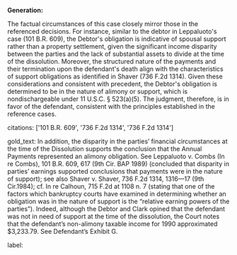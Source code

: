 **Generation:**

The factual circumstances of this case closely mirror those in the referenced decisions. For instance, similar to the debtor in Leppaluoto's case (101 B.R. 609), the Debtor's obligation is indicative of spousal support rather than a property settlement, given the significant income disparity between the parties and the lack of substantial assets to divide at the time of the dissolution. Moreover, the structured nature of the payments and their termination upon the defendant's death align with the characteristics of support obligations as identified in Shaver (736 F.2d 1314). Given these considerations and consistent with precedent, the Debtor's obligation is determined to be in the nature of alimony or support, which is nondischargeable under 11 U.S.C. § 523(a)(5). The judgment, therefore, is in favor of the defendant, consistent with the principles established in the reference cases.

citations: ['101 B.R. 609', '736 F.2d 1314', '736 F.2d 1314']

gold_text: In addition, the disparity in the parties’ financial circumstances at the time of the Dissolution supports the conclusion that the Annual Payments represented an alimony obligation. See Leppaluoto v. Combs (In re Combs), 101 B.R. 609, 617 (9th Cir. BAP 1989) (concluded that disparity in parties’ earnings supported conclusions that payments were in the nature of support); see also Shaver v. Shaver, 736 F.2d 1314, 1316—17 (9th Cir.1984); cf. In re Calhoun, 715 F.2d at 1108 n. 7 (stating that one of the factors which bankruptcy courts have examined in determining whether an obligation was in the nature of support is the “relative earning powers of the parties”). Indeed, although the Debtor and Clark opined that the defendant was not in need of support at the time of the dissolution, the Court notes that the defendant’s non-alimony taxable income for 1990 approximated $3,233.79. See Defendant’s Exhibit G.

label: 